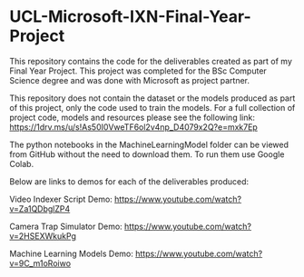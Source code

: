 # UCL-Microsoft-IXN-Final-Year-Project  
  
This repository contains the code for the deliverables created as part of my Final Year Project. This project was completed for the BSc Computer Science degree and was done with Microsoft as project partner.  
  
This repository does not contain the dataset or the models produced as part of this project, only the code used to train the models. For a full collection of project code, models and resources please see the following link:  
https://1drv.ms/u/s!As50I0VweTF6ol2v4np_D4079x2Q?e=mxk7Ep  
  
The python notebooks in the MachineLearningModel folder can be viewed from GitHub without the need to download them. To run them use Google Colab. 

Below are links to demos for each of the deliverables produced:

Video Indexer Script Demo:
https://www.youtube.com/watch?v=Za1QDbglZP4

Camera Trap Simulator Demo:
https://www.youtube.com/watch?v=2HSEXWkukPg

Machine Learning Models Demo:
https://www.youtube.com/watch?v=9C_m1oRoiwo
